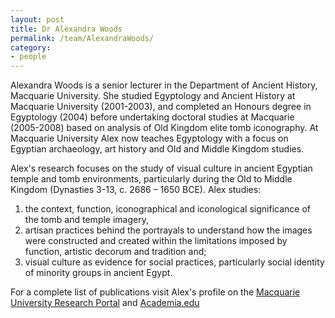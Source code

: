 ```yaml
---
layout: post
title: Dr Alexandra Woods
permalink: /team/AlexandraWoods/
category:
- people
---
```



<!-- <amp-img width="600" height="300" layout="responsive" src="http://lorempixel.com/600/300/sports"></amp-img> -->

<main id="content" role="main" class="content">

<amp-img width="300" height="300" class="author-thumb-post" layout="responsive" alt="Cover" src="/assets/images/AlexWoodsedit.jpg"></amp-img>

Alexandra Woods is a senior lecturer in the Department of Ancient History, Macquarie University. She studied Egyptology and Ancient History at Macquarie University (2001-2003), and completed an Honours degree in Egyptology (2004) before undertaking doctoral studies at Macquarie (2005-2008) based on analysis of Old Kingdom elite tomb iconography. At Macquarie University Alex now teaches Egyptology with a focus on Egyptian archaeology, art history and Old and Middle Kingdom studies.

Alex's research focuses on the study of visual culture in ancient Egyptian temple and tomb environments, particularly during the Old to Middle Kingdom (Dynasties 3-13, c. 2686 – 1650 BCE). Alex studies:
1. the context, function, iconographical and iconological significance of the tomb and temple imagery,
1. artisan practices behind the portrayals to understand how the images were constructed and created within the limitations imposed by function, artistic decorum and tradition and;
1. visual culture as evidence for social practices, particularly social identity of minority groups in ancient Egypt.

For a complete list of publications visit Alex's profile on the [Macquarie University Research Portal](https://researchers.mq.edu.au/en/persons/alex-woods) and [Academia.edu](https://mq.academia.edu/AlexandraWoods)



</main>

